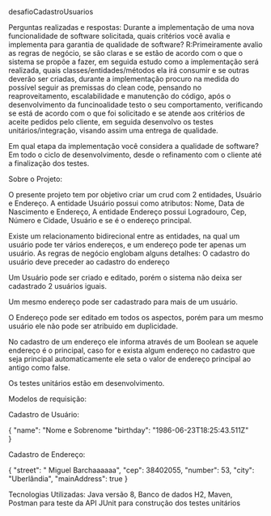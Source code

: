 desafioCadastroUsuarios

Perguntas realizadas e respostas:
Durante a implementação de uma nova funcionalidade de software solicitada, quais critérios você avalia e implementa para garantia de qualidade de software?
R:Primeiramente avalio as regras de negócio, se são claras e se estão de acordo com o que o sistema se propõe a fazer, em seguida estudo como a implementação
será realizada, quais classes/entidades/métodos ela irá consumir e se outras deverão ser criadas, durante a implementação procuro na medida do possível seguir
as premissas do clean code, pensando no reaproveitamento, escalabilidade e manutenção do código, após o desenvolvimento da funcinoalidade testo o seu comportamento, 
verificando se está de acordo com o que foi solicitado e se atende aos critérios de aceite pedidos pelo cliente, em seguida desenvolvo os testes unitários/integração, 
visando assim uma entrega de qualidade.



Em qual etapa da implementação você considera a qualidade de software?
Em todo o ciclo de desenvolvimento, desde o refinamento com o cliente até a finalização dos testes.




Sobre o Projeto:

O presente projeto tem por objetivo criar um crud com 2 entidades, Usuário e Endereço.
A entidade Usuário possui como atributos: Nome, Data de Nascimento e Endereço, 
A entidade Endereço possui Logradouro, Cep, Número e Cidade, Usuário e se é o endereço principal.

Existe um relacionamento bidirecional entre as entidades, na qual um usuário pode ter vários endereços, e um endereço pode ter apenas um usuário.
As regras de negócio englobam alguns detalhes:
O cadastro do usuário deve preceder ao cadastro do endereço

Um Usuário pode ser criado e editado, porém o sistema não deixa ser cadastrado 2 usuários iguais.

Um mesmo endereço pode ser cadastrado para mais de um usuário.

O Endereço pode ser editado em todos os aspectos, porém para um mesmo usuário ele não pode ser atribuido em duplicidade.

No cadastro de um endereço ele informa através de um Boolean se aquele endereço é o principal, caso for e exista algum endereço no cadastro que seja principal
automaticamente ele seta o valor de endereço principal ao antigo como false.

Os testes unitários estão em desenvolvimento.

Modelos de requisição:

Cadastro de Usuário:

{
    "name": "Nome e Sobrenome
    "birthday": "1986-06-23T18:25:43.511Z"        
}

Cadastro de Endereço:

{
    "street": " Miguel Barchaaaaaa",
    "cep": 38402055,
    "number": 53,
    "city": "Uberlândia",
    "mainAddress": true
  }
  


Tecnologias Utilizadas:
Java versão 8, 
Banco de dados H2,
Maven,
Postman para teste da API
JUnit para construção dos testes unitários
